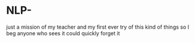 # NLP-
just a mission of my teacher and my first ever try of this kind of things so I beg anyone who sees it could quickly forget it
